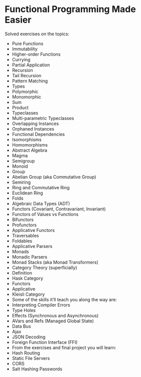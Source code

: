 # Functional Programming Made Easier

Solved exercises on the topics: 

* Pure Functions
* Immutability
* Higher-order Functions
* Currying
* Partial Application
* Recursion
* Tail Recursion
* Pattern Matching
* Types
* Polymorphic
* Monomorphic
* Sum
* Product
* Typeclasses
* Multi-parametric Typeclasses
* Overlapping Instances
* Orphaned Instances
* Functional Dependencies
* Isomorphisms
* Homomorphisms
* Abstract Algebra
* Magma
* Semigroup
* Monoid
* Group
* Abelian Group (aka Commutative Group)
* Semiring
* Ring and Commutative Ring
* Euclidean Ring
* Folds
* Algebraic Data Types (ADT)
* Functors (Covariant, Contravariant, Invariant)
* Functors of Values vs Functions
* Bifunctors
* Profunctors
* Applicative Functors
* Traversables
* Foldables
* Applicative Parsers
* Monads
* Monadic Parsers
* Monad Stacks (aka Monad Transformers)
* Category Theory (superficially)
* Definition
* Hask Category
* Functors
* Applicative
* Kleisli Category
* Some of the skills it’ll teach you along the way are:
* Interpreting Compiler Errors
* Type Holes
* Effects (Synchronous and Asynchronous)
* AVars and Refs (Managed Global State)
* Data Bus
* Ajax
* JSON Decoding
* Foreign Function Interface (FFI)
* From the exercises and final project you will learn:
* Hash Routing
* Static File Servers
* CORS
* Salt Hashing Passwords